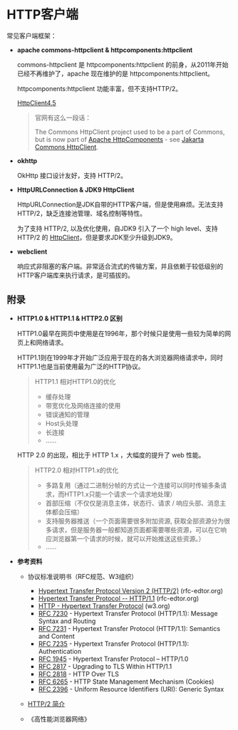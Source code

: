 # HTTP客户端

常见客户端框架：

+ **apache commons-httpclient  & httpcomponents:httpclient**

  commons-httpclient 是 httpcomponents:httpclient 的前身，从2011年开始已经不再维护了，apache 现在维护的是 httpcomponents:httpclient。

  httpcomponents:httpclient 功能丰富，但不支持HTTP/2。

  [HttpClient4.5](http://hc.apache.org/httpcomponents-client-4.5.x/index.html)

  > 官网有这么一段话：
  >
  > The Commons HttpClient project used to be a part of Commons, but is now part of [Apache HttpComponents](http://hc.apache.org/) - see [Jakarta Commons HttpClient](http://hc.apache.org/httpclient-3.x/index.html).

+ **okhttp**

  OkHttp 接口设计友好，支持 HTTP/2。

+ **HttpURLConnection & JDK9 HttpClient**

  HttpURLConnection是JDK自带的HTTP客户端，但是使用麻烦。无法支持 HTTP/2，缺乏连接池管理、域名控制等特性。

  为了支持 HTTP/2, 以及优化使用，自JDK9 引入了一个 high level、支持 HTTP/2 的 [HttpClient](https://docs.oracle.com/javase/9/docs/api/jdk/incubator/http/HttpClient.html)，但是要求JDK至少升级到JDK9。

+ **webclient**

  响应式非阻塞的客户端。非常适合流式的传输方案，并且依赖于较低级别的HTTP客户端库来执行请求，是可插拔的。





## 附录

+ **HTTP1.0 & HTTP1.1 & HTTP2.0 区别**	

  HTTP1.0最早在网页中使用是在1996年，那个时候只是使用一些较为简单的网页上和网络请求。

  HTTP1.1则在1999年才开始广泛应用于现在的各大浏览器网络请求中，同时HTTP1.1也是当前使用最为广泛的HTTP协议。

  > HTTP1.1 相对HTTP1.0的优化
  >
  > + 缓存处理
  > + 带宽优化及网络连接的使用
  > + 错误通知的管理
  > + Host头处理
  > + 长连接
  > + ......

  HTTP 2.0 的出现，相比于 HTTP 1.x ，大幅度的提升了 web 性能。

  > HTTP2.0 相对HTTP1.x的优化
  >
  > + 多路复用（通过二进制分帧的方式让一个连接可以同时传输多条请求，而HTTP1.x只能一个请求一个请求地处理）
  > + 首部压缩（不仅仅是消息主体，状态行、请求 / 响应头部、消息主体都会压缩）
  > + 支持服务器推送（一个页面需要很多附加资源, 获取全部资源分为很多请求，但是服务器一般都知道页面都需要哪些资源，可以在它响应浏览器第一个请求的时候，就可以开始推送这些资源。）
  > + ......

+ **参考资料**

  + 协议标准说明书（RFC规范、W3组织）
    + [Hypertext Transfer Protocol Version 2 (HTTP/2)](https://www.rfc-editor.org/info/rfc7540) (rfc-edtor.org)
    + [Hypertext Transfer Protocol -- HTTP/1.1](https://www.rfc-editor.org/info/rfc2616) (rfc-edtor.org)
    + [HTTP - Hypertext Transfer Protocol](https://www.w3.org/Protocols/) (w3.org)
    + [RFC 7230](http://tools.ietf.org/html/rfc7230) - Hypertext Transfer Protocol (HTTP/1.1): Message Syntax and Routing
    + [RFC 7231](http://tools.ietf.org/html/rfc7231) - Hypertext Transfer Protocol (HTTP/1.1): Semantics and Content
    + [RFC 7235](http://tools.ietf.org/html/rfc7235) - Hypertext Transfer Protocol (HTTP/1.1): Authentication
    + [RFC 1945](http://tools.ietf.org/html/rfc1945) - Hypertext Transfer Protocol – HTTP/1.0
    + [RFC 2817](http://tools.ietf.org/html/rfc2817) - Upgrading to TLS Within HTTP/1.1
    + [RFC 2818](http://tools.ietf.org/html/rfc2818) - HTTP Over TLS
    + [RFC 6265](http://tools.ietf.org/html/rfc6265) - HTTP State Management Mechanism (Cookies)
    + [RFC 2396](http://tools.ietf.org/html/rfc2396) - Uniform Resource Identifiers (URI): Generic Syntax

  + [HTTP/2 简介](https://developers.google.com/web/fundamentals/performance/http2)

  + 《高性能浏览器网络》

